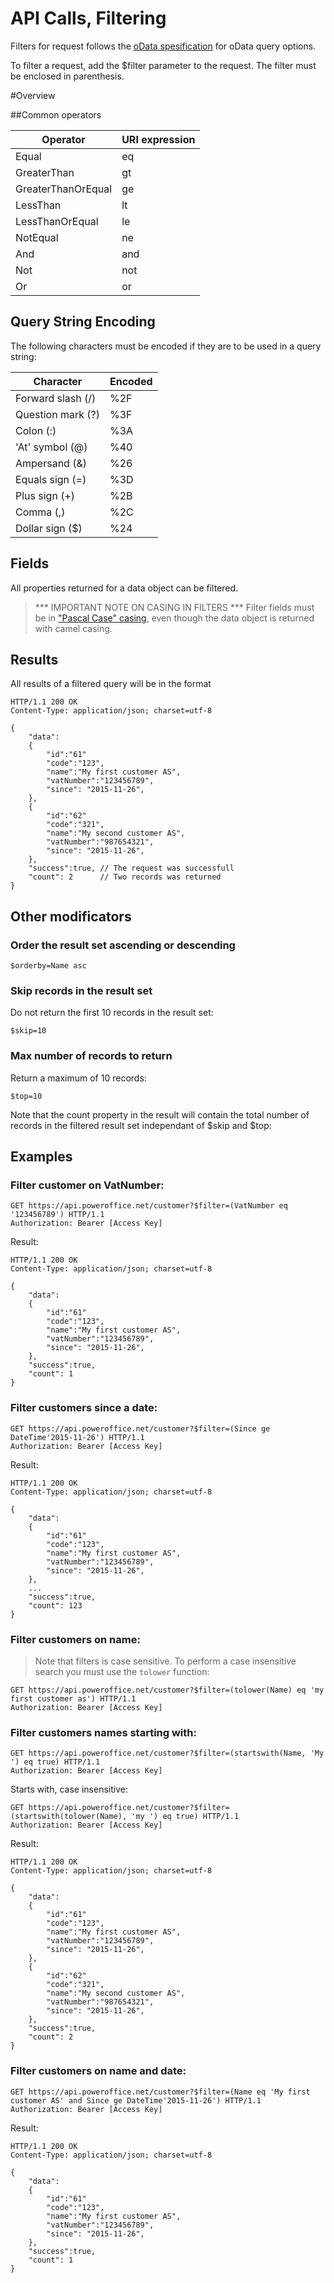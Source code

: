 API Calls, Filtering
====================

Filters for request follows the [oData spesification](http://msdn.microsoft.com/en-us/library/azure/dd894031.aspx) for oData query options.

To filter a request, add the $filter parameter to the request. The filter must be enclosed in parenthesis.

#Overview

##Common operators

Operator			| URI expression
--------------------|---------------
Equal	 			| eq
GreaterThan 		| gt
GreaterThanOrEqual	| ge
LessThan			| lt
LessThanOrEqual		| le
NotEqual			| ne
And					| and
Not					| not
Or					| or

## Query String Encoding

The following characters must be encoded if they are to be used in a query string:

Character			| Encoded
--------------------|---------------
Forward slash (/)	| %2F
Question mark (?)	| %3F
Colon (:)			| %3A
'At' symbol (@)		| %40
Ampersand (&)		| %26
Equals sign (=)		| %3D
Plus sign (+)		| %2B
Comma (,)			| %2C
Dollar sign ($)		| %24

## Fields
All properties returned for a data object can be filtered. 

> *** IMPORTANT NOTE ON CASING IN FILTERS ***
> Filter fields must be in ["Pascal Case" casing](https://msdn.microsoft.com/en-us/library/x2dbyw72%28v=vs.71%29.aspx), even though the data object is returned with camel casing.

## Results

All results of a filtered query will be in the format

	HTTP/1.1 200 OK
	Content-Type: application/json; charset=utf-8

	{
		"data":
		{
			"id":"61"
			"code":"123",
			"name":"My first customer AS",
			"vatNumber":"123456789",
			"since": "2015-11-26",
		},
		{
			"id":"62"
			"code":"321",
			"name":"My second customer AS",
			"vatNumber":"987654321",
			"since": "2015-11-26",
		},
		"success":true, // The request was successfull 
		"count": 2		// Two records was returned
	}

## Other modificators

### Order the result set ascending or descending	 

	$orderby=Name asc


### Skip records in the result set

Do not return the first 10 records in the result set:

 	$skip=10

### Max number of records to return

Return a maximum of 10 records:

	$top=10

Note that the count property in the result will contain the total number of records in the filtered result set independant of $skip and $top:


## Examples

### Filter customer on VatNumber:

	GET https://api.poweroffice.net/customer?$filter=(VatNumber eq '123456789') HTTP/1.1
	Authorization: Bearer [Access Key]

Result:

	HTTP/1.1 200 OK
	Content-Type: application/json; charset=utf-8

	{
		"data":
		{
			"id":"61"
			"code":"123",
			"name":"My first customer AS",
			"vatNumber":"123456789",
			"since": "2015-11-26",
		},
		"success":true,
		"count": 1
	}

### Filter customers since a date:

	GET https://api.poweroffice.net/customer?$filter=(Since ge DateTime'2015-11-26') HTTP/1.1
	Authorization: Bearer [Access Key]

Result:

	HTTP/1.1 200 OK
	Content-Type: application/json; charset=utf-8

	{
		"data":
		{
			"id":"61"
			"code":"123",
			"name":"My first customer AS",
			"vatNumber":"123456789",
			"since": "2015-11-26",
		},
		...
		"success":true,
		"count": 123
	}

### Filter customers on name:
> Note that filters is case sensitive. To perform a case insensitive search you must use the `tolower` function:

 	GET https://api.poweroffice.net/customer?$filter=(tolower(Name) eq 'my first customer as') HTTP/1.1
	Authorization: Bearer [Access Key]


### Filter customers names starting with:

 	GET https://api.poweroffice.net/customer?$filter=(startswith(Name, 'My ') eq true) HTTP/1.1
	Authorization: Bearer [Access Key]

Starts with, case insensitive:

 	GET https://api.poweroffice.net/customer?$filter=(startswith(tolower(Name), 'my ') eq true) HTTP/1.1
	Authorization: Bearer [Access Key]

Result:

	HTTP/1.1 200 OK
	Content-Type: application/json; charset=utf-8

	{
		"data":
		{
			"id":"61"
			"code":"123",
			"name":"My first customer AS",
			"vatNumber":"123456789",
			"since": "2015-11-26",
		},
		{
			"id":"62"
			"code":"321",
			"name":"My second customer AS",
			"vatNumber":"987654321",
			"since": "2015-11-26",
		},
		"success":true,
		"count": 2
	}


### Filter customers on name and date:

	GET https://api.poweroffice.net/customer?$filter=(Name eq 'My first customer AS' and Since ge DateTime'2015-11-26') HTTP/1.1
	Authorization: Bearer [Access Key]

Result:

	HTTP/1.1 200 OK
	Content-Type: application/json; charset=utf-8

	{
		"data":
		{
			"id":"61"
			"code":"123",
			"name":"My first customer AS",
			"vatNumber":"123456789",
			"since": "2015-11-26",
		},
		"success":true,
		"count": 1
	}
